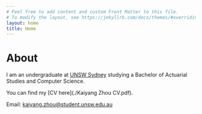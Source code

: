```yaml
---
# Feel free to add content and custom Front Matter to this file.
# To modify the layout, see https://jekyllrb.com/docs/themes/#overriding-theme-defaults
layout: home
title: Home
---
```


# About

I am an undergraduate at [UNSW Sydney](https://www.unsw.edu.au) studying a Bachelor of Actuarial Studies and Computer Science.

You can find my [CV here](./Kaiyang Zhou CV.pdf).

Email: [kaiyang.zhou@student.unsw.edu.au](mailto:kaiyang.zhou@student.unsw.edu.au)
